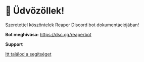 # 👋 Üdvözöllek!

Szeretettel köszöntelek Reaper Discord bot dokumentációjában!

**Bot meghívása:** https://dsc.gg/reaperbot

**Support**

[Itt találod a segítséget](.github/SUPPORT.md)
